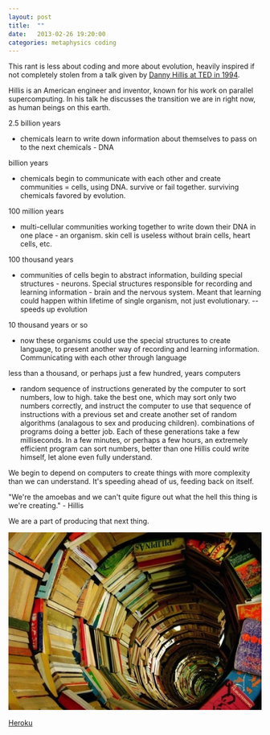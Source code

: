 ```yaml
---
layout: post
title:  ""
date:   2013-02-26 19:20:00
categories: metaphysics coding
---
```


This rant is less about coding and more about evolution, heavily inspired if not completely stolen from a talk given by [Danny Hillis at TED in 1994][hillis].

Hillis is an American engineer and inventor, known for his work on parallel supercomputing. In his talk he discusses the transition we are in right now, as human beings on this earth.

2.5 billion years
- chemicals learn to write down information about themselves to pass on to the next chemicals - DNA

billion years
- chemicals begin to communicate with each other and create communities = cells, using DNA. survive or fail together. surviving chemicals favored by evolution.

100 million years
- multi-cellular communities working together to write down their DNA in one place - an organism. skin cell is useless without brain cells, heart cells, etc.

100 thousand years
- communities of cells begin to abstract information, building special structures - neurons. Special structures responsible for recording and learning information - brain and the nervous system. Meant that learning could happen within lifetime of single organism, not just evolutionary. --speeds up evolution

10 thousand years or so
- now these organisms could use the special structures to create language, to present another way of recording and learning information. Communicating with each other through language

less than a thousand, or perhaps just a few hundred, years
computers
- random sequence of instructions generated by the computer to sort numbers, low to high. take the best one, which may sort only two numbers correctly, and instruct the computer to use that sequence of instructions with a previous set and create another set of random algorithms (analagous to sex and producing children). combinations of programs doing a better job. Each of these generations take a few milliseconds. In a few minutes, or perhaps a few hours, an extremely efficient program can sort numbers, better than one Hillis could write himself, let alone even fully understand.

We begin to depend on computers to create things with more complexity than we can understand. It's speeding ahead of us, feeding back on itself.

"We're the amoebas and we can't quite figure out what the hell this thing is we're creating." - Hillis

We are a part of producing that next thing.




[hillis]: http://www.ted.com/talks/danny_hillis_back_to_the_future_of_1994.html

![Rabbit Hole][hole]

[Heroku][heroku]

[heroku]: https://www.heroku.com/
[hole]: /images/rabbit-hole.jpg